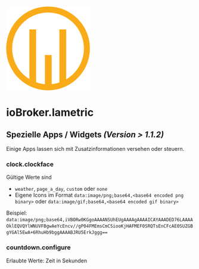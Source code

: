 ![Logo](../../admin/lametric.png)

# ioBroker.lametric

## Spezielle Apps / Widgets *(Version > 1.1.2)*

Einige Apps lassen sich mit Zusatzinformationen versehen oder steuern.

### clock.clockface

Gültige Werte sind

- `weather`, `page_a_day`, `custom` oder `none`
- Eigene Icons im Format `data:image/png;base64,<base64 encoded png binary>` oder `data:image/gif;base64,<base64 encoded gif binary>`

Beispiel: `data:image/png;base64,iVBORw0KGgoAAAANSUhEUgAAAAgAAAAICAYAAADED76LAAAAOklEQVQYlWNUVFBgwAeYcEncv//gP04FMEmsCmCSiooKjHAFMEF0SRQTsEnCFcAE0SUZGBgYGAl5EwA+6RhuHb9bggAAAABJRU5ErkJggg==`

### countdown.configure

Erlaubte Werte: Zeit in Sekunden
